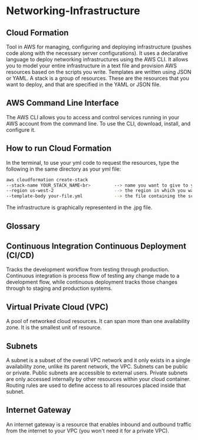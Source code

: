 # Networking-Infrastructure


## Cloud Formation
Tool in AWS for managing, configuring and deploying infrastructure (pushes code along with the necessary server configurations).
It uses a declarative language to deploy networking infrastructures using the AWS CLI. 
It allows you to model your entire infrastructure in a text file and provision AWS resources based on the scripts you write.
Templates are written using JSON or YAML.
A stack is a group of resources. These are the resources that you want to deploy, and that are specified in the YAML or JSON file.

## AWS Command Line Interface 

The AWS CLI allows you to access and control services running in your AWS account from the command line. To use the CLI, download, install, and configure it.

## How to run Cloud Formation

In the terminal, to use your yml code to request the resources, type the following in the same directory as your yml file:

```bash
aws cloudformation create-stack 
--stack-name YOUR_STACK_NAME<br>         --> name you want to give to your stack
--region us-west-2                       --> the region in which you want to deploy the infrastructure
--template-body your-file.yml            --> the file containing the script  
```

The infrastructure is graphically representerd in the .jpg file.


## Glossary

## Continuous Integration Continuous Deployment (CI/CD)
Tracks the development workflow from testing through production. Continuous integration is process flow of testing any change made to a development flow, while continuous deployment tracks those changes through to staging and production systems.

## Virtual Private Cloud (VPC)
A pool of networked cloud resources. It can span more than one availability zone. It is the smallest unit of resource.

## Subnets
A subnet is a subset of the overall VPC network and it only exists in a single availability zone, unlike its parent network, the VPC.
Subnets can be public or private. Public subnets are accessible to external users. Private subnets are only accessed internally by other resources within your cloud container. Routing rules are used to define access to all resources placed inside that subnet.

## Internet Gateway
An internet gateway is a resource that enables inbound and outbound traffic from the internet to your VPC (you won't need it for a private VPC).









